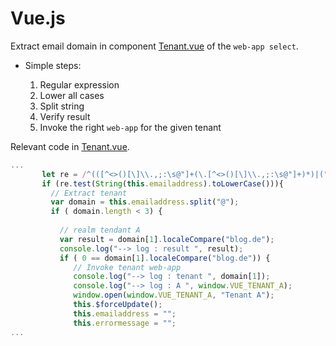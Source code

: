 # Vue.js

Extract email domain in component [Tenant.vue](https://github.com/thomassuedbroecker/ce-cns-multi-tenant/blob/master/code/web-app-select/src/components/Tenant.vue) of the `web-app select`.


* Simple steps:
    
    1. Regular expression
    2. Lower all cases
    3. Split string
    4. Verify result
    5. Invoke the right `web-app` for the given tenant

Relevant code in [Tenant.vue](https://github.com/thomassuedbroecker/ce-cns-multi-tenant/blob/master/code/web-app-select/src/components/Tenant.vue).

```javascript
...
       let re = /^(([^<>()[\]\\.,;:\s@"]+(\.[^<>()[\]\\.,;:\s@"]+)*)|(".+"))@((\[[0-9]{1,3}\.[0-9]{1,3}\.[0-9]{1,3}\.[0-9]{1,3}\])|(([a-zA-Z\-0-9]+\.)+[a-zA-Z]{2,}))$/;
       if (re.test(String(this.emailaddress).toLowerCase())){
         // Extract tenant
         var domain = this.emailaddress.split("@");
         if ( domain.length < 3) {
           
           // realm tendant A
           var result = domain[1].localeCompare("blog.de");
           console.log("--> log : result ", result);
           if ( 0 == domain[1].localeCompare("blog.de")) {   
              // Invoke tenant web-app
              console.log("--> log : tenant ", domain[1]);
              console.log("--> log : A ", window.VUE_TENANT_A);
              window.open(window.VUE_TENANT_A, "Tenant A");
              this.$forceUpdate();
              this.emailaddress = "";
              this.errormessage = ""; 
...    
```
